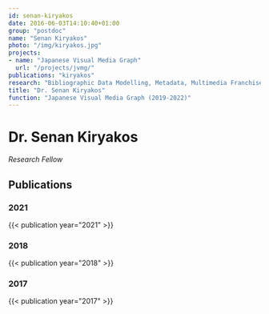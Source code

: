 ```yaml
---
id: senan-kiryakos
date: 2016-06-03T14:10:40+01:00
group: "postdoc"
name: "Senan Kiryakos"
photo: "/img/kiryakos.jpg"
projects:
- name: "Japanese Visual Media Graph"
  url: "/projects/jvmg/"
publications: "kiryakos"
research: "Bibliographic Data Modelling, Metadata, Multimedia Franchises"
title: "Dr. Senan Kiryakos"
function: "Japanese Visual Media Graph (2019-2022)"
---
```


# Dr. Senan Kiryakos

*Research Fellow*



## Publications
### 2021
{{< publication year="2021" >}}
### 2018
{{< publication year="2018" >}}
### 2017
{{< publication year="2017" >}}

